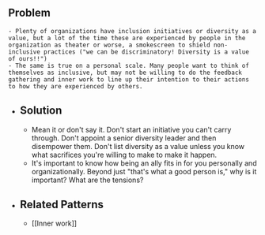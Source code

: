 ## Problem
	- Plenty of organizations have inclusion initiatives or diversity as a value, but a lot of the time these are experienced by people in the organization as theater or worse, a smokescreen to shield non-inclusive practices ("we can be discriminatory! Diversity is a value of ours!!")
	- The same is true on a personal scale. Many people want to think of themselves as inclusive, but may not be willing to do the feedback gathering and inner work to line up their intention to their actions to how they are experienced by others.
- ## Solution
	- Mean it or don't say it. Don't start an initiative you can't carry through. Don't appoint a senior diversity leader and then disempower them. Don't list diversity as a value unless you know what sacrifices you're willing to make to make it happen.
	- It's important to know how being an ally fits in for you personally and organizationally. Beyond just "that's what a good person is," why is it important? What are the tensions?
- ## Related Patterns
	- [[Inner work]]